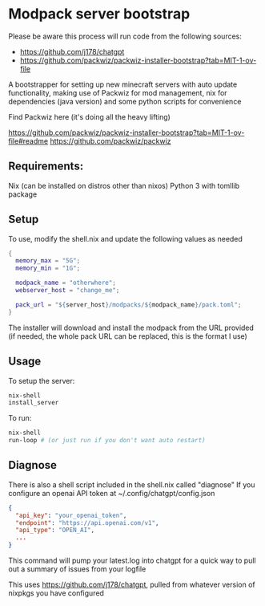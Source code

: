 # Modpack server bootstrap

Please be aware this process will run code from the following sources:
- https://github.com/j178/chatgpt
- https://github.com/packwiz/packwiz-installer-bootstrap?tab=MIT-1-ov-file

A bootstrapper for setting up new minecraft servers with auto update functionality, making use of Packwiz for mod management,  nix for dependencies (java version) and some python scripts for convenience

Find Packwiz here (it's doing all the heavy lifting)

https://github.com/packwiz/packwiz-installer-bootstrap?tab=MIT-1-ov-file#readme
https://github.com/packwiz/packwiz


## Requirements:

Nix (can be installed on distros other than nixos)
Python 3 with tomllib package

## Setup

To use, modify the shell.nix and update the following values as needed

```nix
{
  memory_max = "5G";
  memory_min = "1G";

  modpack_name = "otherwhere";
  webserver_host = "change_me";

  pack_url = "${server_host}/modpacks/${modpack_name}/pack.toml";
}
```

The installer will download and install the modpack from the URL provided
(if needed, the whole pack URL can be replaced, this is the format I use)


## Usage

To setup the server:

```bash
nix-shell
install_server
```

To run:

```bash
nix-shell
run-loop # (or just run if you don't want auto restart)
```

## Diagnose

There is also a shell script included in the shell.nix called "diagnose"
If you configure an openai API token at ~/.config/chatgpt/config.json
```json
{
  "api_key": "your_openai_token",
  "endpoint": "https://api.openai.com/v1",
  "api_type": "OPEN_AI",
  ...
}
```
This command will pump your latest.log into chatgpt for a quick way to pull out a summary of issues from your logfile

This uses https://github.com/j178/chatgpt, pulled from whatever version of nixpkgs you have configured
